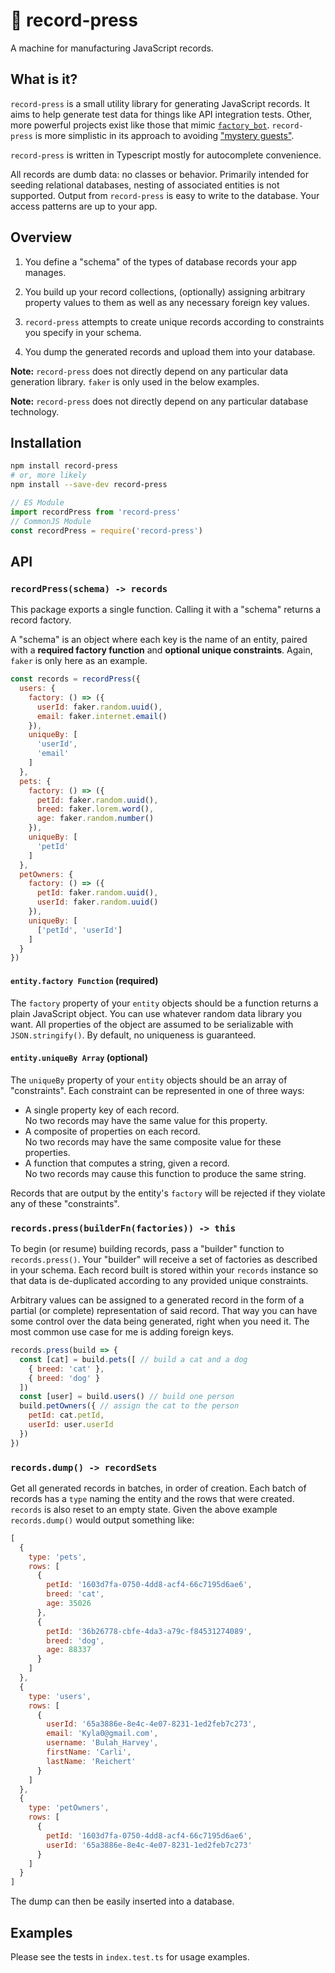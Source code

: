# 📀 record-press

A machine for manufacturing JavaScript records.

## What is it?

`record-press` is a small utility library for generating JavaScript records. It aims to help generate test data for things like API integration tests. Other, more powerful projects exist like those that mimic [`factory_bot`](https://github.com/thoughtbot/factory_bot). `record-press` is more simplistic in its approach to avoiding ["mystery guests"](https://thoughtbot.com/blog/mystery-guest).

`record-press` is written in Typescript mostly for autocomplete convenience.

All records are dumb data: no classes or behavior. Primarily intended for seeding relational databases, nesting of associated entities is not supported. Output from `record-press` is easy to write to the database. Your access patterns are up to your app.

## Overview

1. You define a "schema" of the types of database records your app manages.

1. You build up your record collections, (optionally) assigning arbitrary property values to them as well as any necessary foreign key values.

1. `record-press` attempts to create unique records according to  constraints you specify in your schema.

1. You dump the generated records and upload them into your database.

**Note:** `record-press` does not directly depend on any particular data generation library. `faker` is only used in the below examples.

**Note:** `record-press` does not directly depend on any particular database technology.

## Installation

```bash
npm install record-press
# or, more likely
npm install --save-dev record-press
```

```ts
// ES Module
import recordPress from 'record-press'
// CommonJS Module
const recordPress = require('record-press')
```

## API

### `recordPress(schema) -> records`

This package exports a single function. Calling it with a "schema" returns a record factory.

A "schema" is an object where each key is the name of an entity, paired with a **required factory function** and **optional unique constraints**. Again, `faker` is only here as an example.

```js
const records = recordPress({
  users: {
    factory: () => ({
      userId: faker.random.uuid(),
      email: faker.internet.email()
    }),
    uniqueBy: [
      'userId',
      'email'
    ]
  },
  pets: {
    factory: () => ({
      petId: faker.random.uuid(),
      breed: faker.lorem.word(),
      age: faker.random.number()
    }),
    uniqueBy: [
      'petId'
    ]
  },
  petOwners: {
    factory: () => ({
      petId: faker.random.uuid(),
      userId: faker.random.uuid()
    }),
    uniqueBy: [
      ['petId', 'userId']
    ]
  }
})
```

#### `entity.factory Function` (required)

The `factory` property of your `entity` objects should be a function returns a plain JavaScript object. You can use whatever random data library you want. All properties of the object are assumed to be serializable with `JSON.stringify()`. By default, no uniqueness is guaranteed.

#### `entity.uniqueBy Array` (optional)

The `uniqueBy` property of your `entity` objects should be an array of "constraints". Each constraint can be represented in one of three ways:

- A single property key of each record.<br/>
  No two records may have the same value for this property.
- A composite of properties on each record.<br/>
  No two records may have the same composite value for these properties.
- A function that computes a string, given a record.<br/>
  No two records may cause this function to produce the same string.

Records that are output by the entity's `factory` will be rejected if they violate any of these "constraints".


### `records.press(builderFn(factories)) -> this`

To begin (or resume) building records, pass a "builder" function to `records.press()`. Your "builder" will receive a set of factories as described in your schema. Each record built is stored within your `records` instance so that data is de-duplicated according to any provided unique constraints.

Arbitrary values can be assigned to a generated record in the form of a partial (or complete) representation of said record. That way you can have some control over the data being generated, right when you need it. The most common use case for me is adding foreign keys.

```js
records.press(build => {
  const [cat] = build.pets([ // build a cat and a dog
    { breed: 'cat' },
    { breed: 'dog' }
  ])
  const [user] = build.users() // build one person
  build.petOwners({ // assign the cat to the person
    petId: cat.petId,
    userId: user.userId
  })
})
```

### `records.dump() -> recordSets`

Get all generated records in batches, in order of creation. Each batch of records has a `type` naming the entity and the rows that were created. `records` is also reset to an empty state. Given the above example `records.dump()` would output something like:

```js
[
  {
    type: 'pets',
    rows: [
      {
        petId: '1603d7fa-0750-4dd8-acf4-66c7195d6ae6',
        breed: 'cat',
        age: 35026
      },
      {
        petId: '36b26778-cbfe-4da3-a79c-f84531274089',
        breed: 'dog',
        age: 88337
      }
    ]
  },
  {
    type: 'users',
    rows: [
      {
        userId: '65a3886e-8e4c-4e07-8231-1ed2feb7c273',
        email: 'Kyla0@gmail.com',
        username: 'Bulah_Harvey',
        firstName: 'Carli',
        lastName: 'Reichert'
      }
    ]
  },
  {
    type: 'petOwners',
    rows: [
      {
        petId: '1603d7fa-0750-4dd8-acf4-66c7195d6ae6',
        userId: '65a3886e-8e4c-4e07-8231-1ed2feb7c273'
      }
    ]
  }
]
```

The dump can then be easily inserted into a database.

## Examples

Please see the tests in `index.test.ts` for usage examples.
